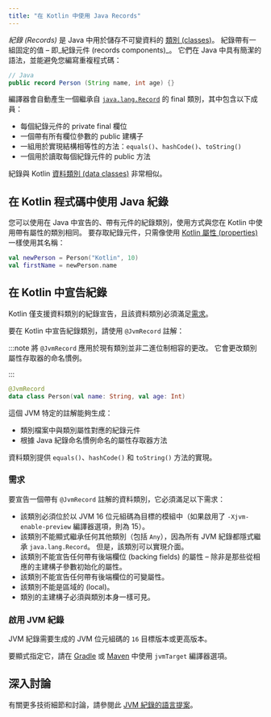 ```yaml
---
title: "在 Kotlin 中使用 Java Records"
---
```

_紀錄 (Records)_ 是 Java 中用於儲存不可變資料的 [類別 (classes)](https://openjdk.java.net/jeps/395)。 紀錄帶有一組固定的值 – 即_紀錄元件 (records components)_。
它們在 Java 中具有簡潔的語法，並能避免您編寫重複程式碼：

```java
// Java
public record Person (String name, int age) {}
```

編譯器會自動產生一個繼承自 [`java.lang.Record`](https://docs.oracle.com/en/java/javase/16/docs/api/java.base/java/lang/Record.html) 的 final 類別，其中包含以下成員：
* 每個紀錄元件的 private final 欄位
* 一個帶有所有欄位參數的 public 建構子
* 一組用於實現結構相等性的方法：`equals()`、`hashCode()`、`toString()`
* 一個用於讀取每個紀錄元件的 public 方法

紀錄與 Kotlin [資料類別 (data classes)](data-classes) 非常相似。

## 在 Kotlin 程式碼中使用 Java 紀錄

您可以使用在 Java 中宣告的、帶有元件的紀錄類別，使用方式與您在 Kotlin 中使用帶有屬性的類別相同。
要存取紀錄元件，只需像使用 [Kotlin 屬性 (properties)](properties) 一樣使用其名稱：

```kotlin
val newPerson = Person("Kotlin", 10)
val firstName = newPerson.name
```

## 在 Kotlin 中宣告紀錄

Kotlin 僅支援資料類別的紀錄宣告，且該資料類別必須滿足[需求](#requirements)。

要在 Kotlin 中宣告紀錄類別，請使用 `@JvmRecord` 註解：

:::note
將 `@JvmRecord` 應用於現有類別並非二進位制相容的更改。 它會更改類別屬性存取器的命名慣例。

:::

```kotlin
@JvmRecord
data class Person(val name: String, val age: Int)
```

這個 JVM 特定的註解能夠生成：

* 類別檔案中與類別屬性對應的紀錄元件
* 根據 Java 紀錄命名慣例命名的屬性存取器方法

資料類別提供 `equals()`、`hashCode()` 和 `toString()` 方法的實現。

### 需求

要宣告一個帶有 `@JvmRecord` 註解的資料類別，它必須滿足以下需求：

* 該類別必須位於以 JVM 16 位元組碼為目標的模組中（如果啟用了 `-Xjvm-enable-preview` 編譯器選項，則為 15）。
* 該類別不能顯式繼承任何其他類別（包括 `Any`），因為所有 JVM 紀錄都隱式繼承 `java.lang.Record`。 但是，該類別可以實現介面。
* 該類別不能宣告任何帶有後端欄位 (backing fields) 的屬性 – 除非是那些從相應的主建構子參數初始化的屬性。
* 該類別不能宣告任何帶有後端欄位的可變屬性。
* 該類別不能是區域的 (local)。
* 類別的主建構子必須與類別本身一樣可見。

### 啟用 JVM 紀錄

JVM 紀錄需要生成的 JVM 位元組碼的 `16` 目標版本或更高版本。

要顯式指定它，請在 [Gradle](gradle-compiler-options#attributes-specific-to-jvm) 或 [Maven](maven#attributes-specific-to-jvm) 中使用 `jvmTarget` 編譯器選項。

## 深入討論

有關更多技術細節和討論，請參閱此 [JVM 紀錄的語言提案](https://github.com/Kotlin/KEEP/blob/master/proposals/jvm-records)。